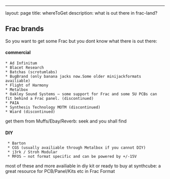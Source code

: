 

---
layout: page
title: whereToGet
description: what is out there in frac-land?


## Frac brands


So you want to get some Frac but you dont know what there is out there:

#### commercial


    * Ad Infinitum
    * Blacet Research
    * Batchas (scrotumlabs)
    * BugBrand (only banana jacks now.Some older minijackformats availiable)
    * Flight of Harmony
    * Metalbox
    * Oakley Sound Systems – some support for Frac and some 5U PCBs can fit behind a Frac panel. (discontinued)
    * PAIA 
    * Synthesis Technology MOTM (discontinued)
    * Wiard (discontinued)
    
   
 get them from Muffs/Ebay/Reverb: seek and you shall find
   
   
   
#### DIY
   
     * Barton
     * CGS (usually availiable through Metalbox if you cannot DIY)
     * j3rk / Stroh Modular
     * MFOS – not format specific and can be powered by +/-15V
 
 
most of these and more availiable in diy kit or ready to buy at synthcube: 
a great resource for PCB/Panel/Kits etc in Frac Format  




